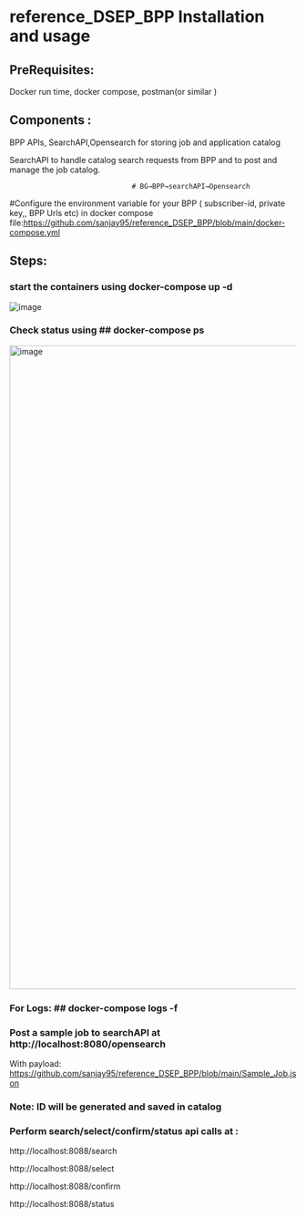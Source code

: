 # reference_DSEP_BPP Installation and usage

## PreRequisites: 

Docker run time, docker compose, postman(or similar ) 

## Components :

BPP APIs, SearchAPI,Opensearch for storing job and application catalog

SearchAPI to handle catalog search requests from BPP and to post and manage the job catalog.

                                  # BG→BPP→searchAPI→Opensearch 



#Configure the environment variable for your BPP ( subscriber-id, private key,, BPP Urls etc)  in docker compose file:https://github.com/sanjay95/reference_DSEP_BPP/blob/main/docker-compose.yml


## Steps: 

### start the containers using 	      docker-compose up -d 
![image](https://user-images.githubusercontent.com/1314582/217458674-26c0de3e-e178-4c72-abca-d9fb841dbc5d.png)


### Check status using 	## docker-compose ps 
<img width="1130" alt="image" src="https://user-images.githubusercontent.com/1314582/217458204-b2ad8f6c-c602-410c-b39d-2cdbc092eca8.png">


### For Logs:  ## docker-compose logs -f 


### Post a sample job to searchAPI at http://localhost:8080/opensearch
With payload: https://github.com/sanjay95/reference_DSEP_BPP/blob/main/Sample_Job.json
### Note: ID will be generated and saved in catalog
 
### Perform search/select/confirm/status api calls at : 
http://localhost:8088/search

http://localhost:8088/select

http://localhost:8088/confirm

http://localhost:8088/status


